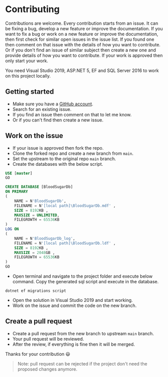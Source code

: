 # Contributing

Contributions are welcome. Every contribution starts from an issue. It can be fixing a bug, 
develop a new feature or improve the documentation. If you want to fix a bug or work on a new 
feature or improve the documentation, then first check for similar open issues in the issue list. If 
you found one then comment on that issue with the details of how you want to contribute. Or if 
you don't find an issue of similar subject then create a new one and provide details of how you 
want to contribute. If your work is approved then only start your work.

You need Visual Studio 2019, ASP.NET 5, EF and SQL Server 2016 to work on this project locally.

## Getting started

- Make sure you have a [GitHub account](https://github.com/signup/free).
- Search for an existing issue.
- If you find an issue then comment on that to let me know.
- Or if you can't find then create a new issue.

## Work on the issue

- If your issue is approved then fork the repo.
- Clone the forked repo and create a new branch from `main`.
- Set the upstream to the original repo `main` branch.
- Create the databases with the below script.

```sql
USE [master]
GO

CREATE DATABASE [BloodSugarDb]
ON PRIMARY
( 
    NAME = N'BloodSugarDb', 
    FILENAME = N'[local path]\BloodSugarDb.mdf' , 
    SIZE = 8192KB , 
    MAXSIZE = UNLIMITED, 
    FILEGROWTH = 65536KB 
)
LOG ON 
( 
    NAME = N'BloodSugarDb_log', 
    FILENAME = N'[local path]\BloodSugarDb.ldf' , 
    SIZE = 8192KB , 
    MAXSIZE = 2048GB , 
    FILEGROWTH = 65536KB 
)
GO
```

- Open terminal and navigate to the project folder and execute below command.
Copy the generated sql script and execute in the database.

```
dotnet ef migrations script
```

- Open the solution in Visual Studio 2019 and start working.
- Work on the issue and commit the code on the new branch.

## Create a pull request

- Create a pull request from the new branch to upstream `main` branch.
- Your pull request will be reviewed.
- After the review, if everything is fine then it will be merged.

Thanks for your contribution :smiley:

> Note: pull request can be rejected if the project don't need the proposed changes anymore.
